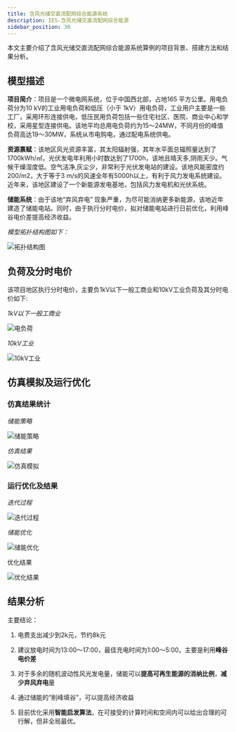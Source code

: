 ```yaml
---
title: 含风光储交直流配网综合能源系统
description: IES-含风光储交直流配网综合能源
sidebar_position: 30
---
```



本文主要介绍了含风光储交直流配网综合能源系统算例的项目背景、搭建方法和结果分析。

## 模型描述

**项目简介**：项目是一个微电网系统，位于中国西北部，占地165 平方公里。用电负荷分为10 kV的工业用电负荷和低压（小于 1kV）用电负荷，工业用户主要是一些工厂，采用环形连接供电，低压民用负荷包括一些住宅社区、医院、商业中心和学校，采用星型连接供电。该地平均总用电负荷约为15～24MW，不同月份的峰值负荷高达19～30MW，系统从市电购电，通过配电系统供电。

**资源禀赋**：该地区风光资源丰富，其太阳辐射强，其年水平面总辐照量达到了1700kWh/㎡，光伏发电年利用小时数达到了1700h，该地且晴天多,阴雨天少。气候干燥湿度低。空气洁净,灰尘少，非常利于光伏发电站的建设。该地风能密度约200/m2，大于等于3 m/s的风速全年有5000h以上，有利于风力发电系统建设。近年来，该地区建设了一个新能源发电基地，包括风力发电机和光伏系统。

**储能系统**：由于该地“弃风弃电” 现象严重，为尽可能消纳更多新能源，该地近年建造了储能电站。同时，由于执行分时电价，拟对储能电站进行日前优化，利用峰谷电价差提高经济收益。


*模型拓扑结构图如下：*

![拓扑结构图](./image9.png "拓扑结构图")


## 负荷及分时电价

该项目地区执行分时电价，主要负1kV以下一般工商业和10kV工业负荷及其分时电价如下:

*1kV以下一般工商业*

![电负荷](./image10.png "电负荷")

*10kV工业*

![10kV工业](./image11.png "10kV工业")


## 仿真模拟及运行优化

### 仿真结果统计

*储能策略*

![储能策略](./image12.png )

 *仿真结果*

![仿真模拟](./image13.png)

### 运行优化及结果

*迭代过程*

![迭代过程](./image15.png)

*储能优化*

![储能优化](./image14.png)

优化结果

![优化结果](./image16.png)

## 结果分析

主要结论：

1. 电费支出减少到2k元，节约8k元

2. 建议放电时间为13:00～17:00，最佳充电时间为1:00～5:00，主要是利用**峰谷电价差**

3. 对于多余的随机波动性风光发电量，储能可以**提高可再生能源的消纳比例**，**减少弃风弃电**量

4. 通过储能的“削峰填谷”，可以提高经济收益

5. 目前优化采用**智能启发算法**，在可接受的计算时间和空间内可以给出合理的可行解，但非全局最优。